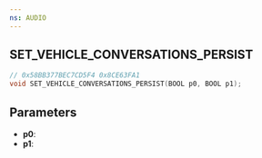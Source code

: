 ```yaml
---
ns: AUDIO
---
```

## SET_​VEHICLE_​CONVERSATIONS_​PERSIST

```c
// 0x58BB377BEC7CD5F4 0x8CE63FA1
void SET_​VEHICLE_​CONVERSATIONS_​PERSIST(BOOL p0, BOOL p1);
```


## Parameters
* **p0**: 
* **p1**: 

